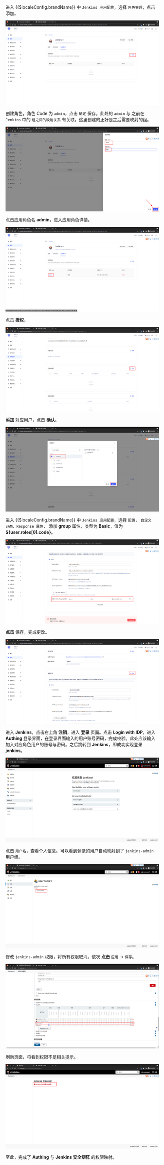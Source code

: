 <IntegrationDetailCard title="Jenkins 安全矩阵登录">

进入 {{$localeConfig.brandName}} 中 `Jenkins 应用配置`，选择 `角色管理`，点击添加。

<img src="../../images/integration/jenkins/fix3-1.png" class="md-img-padding" />

创建角色，角色 Code 为 `admin`，点击 `确定` 保存。此处的 `admin` 与 之前在 `Jenkins` 中的 `组之间的映射关系` 有关联，这里创建的正好是之后需要映射的组。

<img src="../../images/integration/jenkins/fix3-2.png" class="md-img-padding" />

点击应用角色名 **admin**，进入应用角色详情。

<img src="../../images/integration/jenkins/fix3-3.png" class="md-img-padding" />

点击 **授权**。

<img src="../../images/integration/jenkins/fix3-4.png" class="md-img-padding" />

**添加** 对应用户，点击 **确认**。

<img src="../../images/integration/jenkins/fix3-5.png" class="md-img-padding" />

进入 {{$localeConfig.brandName}} 中 `Jenkins 应用配置`，选择 `配置`， `自定义 SAML Response 属性`， 添加 **group** 属性，类型为 **Basic**，值为 **${user.roles[0].code}**。

<img src="../../images/integration/jenkins/fix3-6.png" class="md-img-padding" />

**点击** 保存，完成更改。

<img src="../../images/integration/jenkins/fix3-7.png" class="md-img-padding" />

进入 **Jenkins**，点击右上角 **注销**，进入 **登录** 页面。点击 **Login with IDP**，进入 **Authing** 登录界面，在登录界面输入的用户账号密码，完成校验。此处应该输入加入对应角色用户的账号与密码。之后跳转到 **Jenkins**，即成功实现登录 **jenkins**。

<img src="../../images/integration/jenkins/fix3-10.png" class="md-img-padding" />

点击 `用户名`，查看个人信息。可以看到登录的用户自动映射到了 `jenkins-admin` 用户组。

<img src="../../images/integration/jenkins/fix3-11.png" class="md-img-padding" />

修改 `jenkins-admin` 权限，将所有权限取消。依次 **点击** `应用` -> `保存`。

<img src="../../images/integration/jenkins/fix3-8.png" class="md-img-padding" />

刷新页面，将看到权限不足相关提示。

<img src="../../images/integration/jenkins/fix3-9.png" class="md-img-padding" />

至此，完成了 **Authing** 与 **Jenkins 安全矩阵** 的权限映射。

</IntegrationDetailCard>
